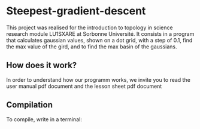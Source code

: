 # Steepest-gradient-descent
This project was realised for the introduction to topology in science research module LU1SXARE at Sorbonne Université. It consists in a program that calculates gaussian values, shown on a dot grid, with a step of 0.1, find the max value of the gird, and to find the max basin of the gaussians.  
## How does it work?
In order to understand how our programm works, we invite you to read the user manual pdf document and the lesson sheet pdf document
## Compilation
To compile, write in a terminal:
